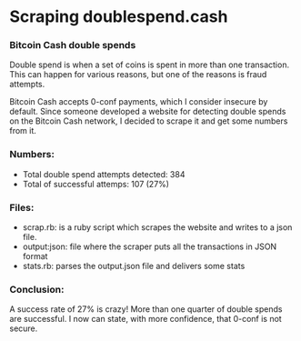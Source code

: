 # Scraping doublespend.cash

### Bitcoin Cash double spends

Double spend is when a set of coins is spent in more than one transaction.
This can happen for various reasons, but one of the reasons is fraud attempts.

Bitcoin Cash accepts 0-conf payments, which I consider insecure by default.
Since someone developed a website for detecting double spends on the Bitcoin Cash network,
I decided to scrape it and get some numbers from it.

### Numbers:

- Total double spend attempts detected: 384
- Total of successful attemps: 107 (27%)

### Files:

- scrap.rb: is a ruby script which scrapes the website and writes to a json file.
- output:json: file where the scraper puts all the transactions in JSON format
- stats.rb: parses the output.json file and delivers some stats

### Conclusion:

A success rate of 27% is crazy!
More than one quarter of double spends are successful.
I now can state, with more confidence, that 0-conf is not secure.